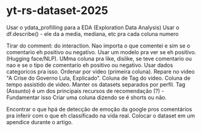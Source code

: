 # yt-rs-dataset-2025

Usar o ydata_profilling para a EDA (Exploration Data Analysis)
Usar o df.describe() - ele da a media, mediana, etc pra cada coluna numero

Tirar do comment: do interaction. Nao importa o que comentei e sim se o comentario eh positivo ou negativo.
Usar um modelo pra ver se eh positivo. (Hugging face/NLP).
UMma coluna pra like, dislike, se teve comentario ou nao e se o tipo de comentario eh positivo ou negativo. Usar dados categoricos pra isso.
Ordenar por video (primeira coluna). Repare no video "A Crise do Governo Lula, Explicado".
Coluna de Tag do vídeo.
Coluna de tempo assistido de video.
Manter os datasets separados por perfil.
Tag (Assunto) é um dos principais recursos de recomendação (?) - Fundamentar isso
Criar uma coluna dizendo se é shorts ou não.

Encontrar o que hpá de detecção de emoção da google pros comentários pra inferir com o que eh classificado na vida real.
Colocar o dataset em um apendice durante o artigo.